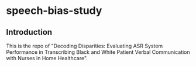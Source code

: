 # speech-bias-study


## Introduction
This is the repo of "Decoding Disparities: Evaluating ASR System Performance in Transcribing Black and White Patient Verbal Communication with Nurses in Home Healthcare".
